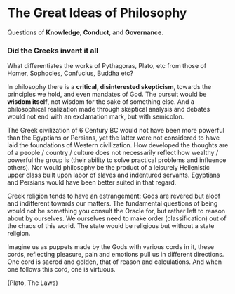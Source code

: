 # The Great Ideas of Philosophy

Questions of **Knowledge**, **Conduct**, and **Governance**.

### Did the Greeks invent it all

What differentiates the works of Pythagoras, Plato, etc from those of Homer, Sophocles, Confucius, Buddha etc?

In philosophy there is a **critical, disinterested skepticism**, towards the principles we hold, and even mandates of God.
The pursuit would be **wisdom itself**, not wisdom for the sake of something else.
And a philosophical realization made through skeptical analysis and debates would not end with an exclamation mark, but with semicolon.

The Greek civilization of 6 Century BC would not have been more powerful than the Egyptians or Persians, yet the latter were not considered to have laid the foundations of Western civilization.
How developed the thoughts are of a people / country / culture does not necessarily reflect how wealthy / powerful the group is (their ability to solve practical problems and influence others).
Nor would philosophy be the product of a leisurely Hellenistic upper class built upon labor of slaves and indentured servants.
Egyptians and Persians would have been better suited in that regard.

Greek religion tends to have an estrangement: Gods are revered but aloof and indifferent towards our matters.
The fundamental questions of being would not be something you consult the Oracle for, but rather left to reason about by ourselves.
We ourselves need to make order (classification) out of the chaos of this world.
The state would be religious but without a state religion.

Imagine us as puppets made by the Gods with various cords in it, these cords, reflecting pleasure, pain and emotions pull us in different directions.
One cord is sacred and golden, that of reason and calculations. And when one follows this cord, one is virtuous.

(Plato, The Laws)
